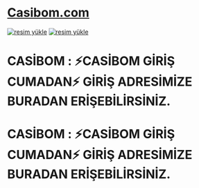 # <a href="https://tinyurl.com/cancan99">Casibom.com</a>
<a href="https://tinyurl.com/cancan99"><img src="https://resmim.net/cdn/2024/11/05/DXKTRR.jpg" alt="resim yükle" border="0" /></a>
<a href="https://tinyurl.com/cancan99"><img src="https://resmim.net/cdn/2024/11/05/DXKTRR.jpg" alt="resim yükle" border="0" /></a>

# CASİBOM : ⚡CASİBOM GİRİŞ CUMADAN⚡ GİRİŞ ADRESİMİZE BURADAN ERİŞEBİLİRSİNİZ.
# CASİBOM : ⚡CASİBOM GİRİŞ CUMADAN⚡ GİRİŞ ADRESİMİZE BURADAN ERİŞEBİLİRSİNİZ.

